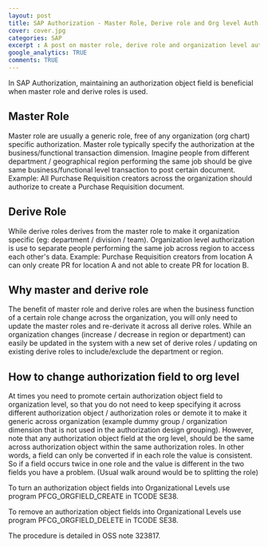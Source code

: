 ```yaml
---
layout: post
title: SAP Authorization - Master Role, Derive role and Org level Auth Field
cover: cover.jpg
categories: SAP
excerpt : A post on master role, derive role and organization level authorization field.
google_analytics: TRUE
comments: TRUE
--- 
```


In SAP Authorization, maintaining an authorization object field is beneficial when master role and derive roles is used. 

## Master Role ##
Master role are usually a generic role, free of any organization (org chart) specific authorization. Master role typically specify the authorization at the business/functional transaction dimension.
Imagine people from different department / geographical region performing the same job should be give same business/functional level transaction to post certain document. 
Example: All Purchase Requisition creators across the organization should authorize to create a Purchase Requisition document.

## Derive Role ##
While derive roles derives from the master role to make it organization specific (eg: department / division / team). 
Organization level authorization is use to separate people performing the same job across region to access each other's data. 
Example: Purchase Requisition creators from location A can only create PR for location A and not able to create PR for location B.

## Why master and derive role ##
The benefit of master role and derive roles are when the business function of a certain role change across the organization, you will only need to update the master roles and re-derivate it across all derive roles. 
While an organization changes (increase / decrease in region or department) can easily be updated in the system with a new set of derive roles / updating on existing derive roles to include/exclude the department or region.

## How to change authorization field to org level ##
At times you need to promote certain authorization object field to organization level, so that you do not need to keep specifying it across different authorization object / authorization roles or demote it to make it generic across organization (example dummy group / organization dimension that is not used in the authorization design grouping).
However, note that any authorization object field at the org level, should be the same across authorization object within the same authorization roles. In other words, a field can only be converted if in each role the value is consistent. So if a field occurs twice in one role and the value is different in the two fields you have a problem. (Usual walk around would be to splitting the role)

To turn an authorization object fields into Organizational Levels use program PFCG_ORGFIELD_CREATE in TCODE SE38.

To remove an authorization object fields into Organizational Levels use program PFCG_ORGFIELD_DELETE in TCODE SE38.

The procedure is detailed in OSS note 323817.
